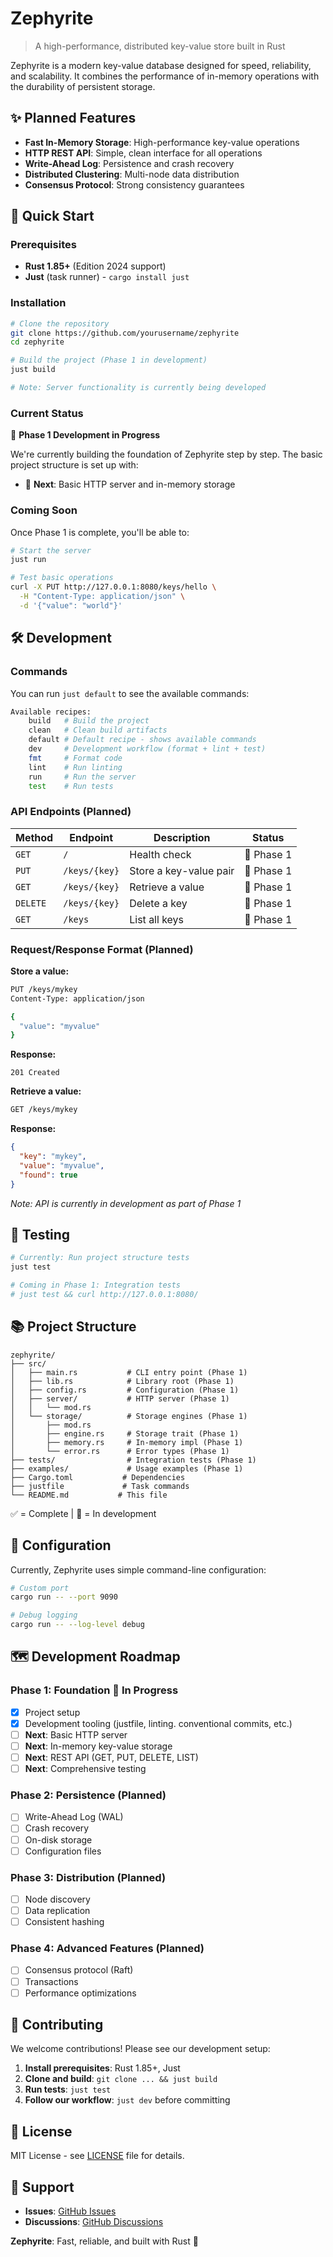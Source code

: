 # Zephyrite

> A high-performance, distributed key-value store built in Rust

Zephyrite is a modern key-value database designed for speed, reliability, and scalability.
It combines the performance of in-memory operations with the durability of persistent storage.

## ✨ Planned Features

- **Fast In-Memory Storage**: High-performance key-value operations
- **HTTP REST API**: Simple, clean interface for all operations
- **Write-Ahead Log**: Persistence and crash recovery
- **Distributed Clustering**: Multi-node data distribution
- **Consensus Protocol**: Strong consistency guarantees

## 🚀 Quick Start

### Prerequisites

- **Rust 1.85+** (Edition 2024 support)
- **Just** (task runner) - `cargo install just`

### Installation

```bash
# Clone the repository
git clone https://github.com/yourusername/zephyrite
cd zephyrite

# Build the project (Phase 1 in development)
just build

# Note: Server functionality is currently being developed
```

### Current Status

🚧 **Phase 1 Development in Progress**

We're currently building the foundation of Zephyrite step by step. The basic project structure is set up with:

- 🚧 **Next**: Basic HTTP server and in-memory storage

### Coming Soon

Once Phase 1 is complete, you'll be able to:

```bash
# Start the server
just run

# Test basic operations
curl -X PUT http://127.0.0.1:8080/keys/hello \
  -H "Content-Type: application/json" \
  -d '{"value": "world"}'
```

## 🛠️ Development

### Commands

You can run `just default` to see the available commands:

```bash
Available recipes:
    build   # Build the project
    clean   # Clean build artifacts
    default # Default recipe - shows available commands
    dev     # Development workflow (format + lint + test)
    fmt     # Format code
    lint    # Run linting
    run     # Run the server
    test    # Run tests
```

### API Endpoints (Planned)

| Method   | Endpoint      | Description            | Status     |
| -------- | ------------- | ---------------------- | ---------- |
| `GET`    | `/`           | Health check           | 🚧 Phase 1 |
| `PUT`    | `/keys/{key}` | Store a key-value pair | 🚧 Phase 1 |
| `GET`    | `/keys/{key}` | Retrieve a value       | 🚧 Phase 1 |
| `DELETE` | `/keys/{key}` | Delete a key           | 🚧 Phase 1 |
| `GET`    | `/keys`       | List all keys          | 🚧 Phase 1 |

### Request/Response Format (Planned)

**Store a value:**

```bash
PUT /keys/mykey
Content-Type: application/json

{
  "value": "myvalue"
}
```

**Response:**

```
201 Created
```

**Retrieve a value:**

```bash
GET /keys/mykey
```

**Response:**

```json
{
  "key": "mykey",
  "value": "myvalue",
  "found": true
}
```

_Note: API is currently in development as part of Phase 1_

## 🧪 Testing

```bash
# Currently: Run project structure tests
just test

# Coming in Phase 1: Integration tests
# just test && curl http://127.0.0.1:8080/
```

## 📚 Project Structure

```
zephyrite/
├── src/
│   ├── main.rs           # CLI entry point (Phase 1)
│   ├── lib.rs            # Library root (Phase 1)
│   ├── config.rs         # Configuration (Phase 1)
│   ├── server/           # HTTP server (Phase 1)
│   │   └── mod.rs
│   └── storage/          # Storage engines (Phase 1)
│       ├── mod.rs
│       ├── engine.rs     # Storage trait (Phase 1)
│       ├── memory.rs     # In-memory impl (Phase 1)
│       └── error.rs      # Error types (Phase 1)
├── tests/                # Integration tests (Phase 1)
├── examples/             # Usage examples (Phase 1)
├── Cargo.toml           # Dependencies
├── justfile             # Task commands
└── README.md           # This file
```

✅ = Complete | 🚧 = In development

## 🔧 Configuration

Currently, Zephyrite uses simple command-line configuration:

```bash
# Custom port
cargo run -- --port 9090

# Debug logging
cargo run -- --log-level debug
```

## 🗺️ Development Roadmap

### Phase 1: Foundation 🚧 **In Progress**

- [x] Project setup
- [x] Development tooling (justfile, linting. conventional commits, etc.)
- [ ] **Next**: Basic HTTP server
- [ ] **Next**: In-memory key-value storage
- [ ] **Next**: REST API (GET, PUT, DELETE, LIST)
- [ ] **Next**: Comprehensive testing

### Phase 2: Persistence (Planned)

- [ ] Write-Ahead Log (WAL)
- [ ] Crash recovery
- [ ] On-disk storage
- [ ] Configuration files

### Phase 3: Distribution (Planned)

- [ ] Node discovery
- [ ] Data replication
- [ ] Consistent hashing

### Phase 4: Advanced Features (Planned)

- [ ] Consensus protocol (Raft)
- [ ] Transactions
- [ ] Performance optimizations

## 🤝 Contributing

We welcome contributions! Please see our development setup:

1. **Install prerequisites**: Rust 1.85+, Just
2. **Clone and build**: `git clone ... && just build`
3. **Run tests**: `just test`
4. **Follow our workflow**: `just dev` before committing

## 📄 License

MIT License - see [LICENSE](LICENSE) file for details.

## 🙋 Support

- **Issues**: [GitHub Issues](https://github.com/yourusername/zephyrite/issues)
- **Discussions**: [GitHub Discussions](https://github.com/yourusername/zephyrite/discussions)

**Zephyrite**: Fast, reliable, and built with Rust 🦀
